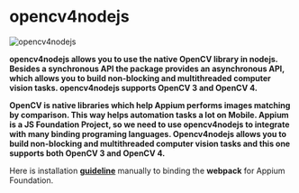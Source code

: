 opencv4nodejs
=============

![opencv4nodejs](https://user-images.githubusercontent.com/31125521/37272906-67187fdc-25d8-11e8-9704-40e9e94c1e80.jpg)

**opencv4nodejs allows you to use the native OpenCV library in nodejs. Besides a synchronous API the package provides an asynchronous API, which allows you to build non-blocking and multithreaded computer vision tasks. opencv4nodejs supports OpenCV 3 and OpenCV 4.**

**OpenCV is native libraries which help Appium performs images matching by comparison. This way helps automation tasks a lot on Mobile. Appium is a JS Foundation Project, so we need to use opencv4nodejs to integrate with many binding programing languages.
Opencv4nodejs allows you to build non-blocking and multithreaded computer vision tasks and this one supports both OpenCV 3 and OpenCV 4.**

Here is installation [**guideline**](https://wiki.linecorp.com/display/LINESET/How+to+install+OpenCV+for+Appium) manually to binding the **webpack** for Appium Foundation.

